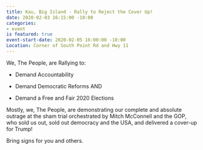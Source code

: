 ```yaml
---
title: Kau, Big Island - Rally to Reject the Cover Up!
date: 2020-02-03 16:15:00 -10:00
categories:
- event
is featured: true
event-start-date: 2020-02-05 16:00:00 -10:00
Location: Corner of South Point Rd and Hwy 11
---
```


We, The People, are Rallying to:

* Demand Accountability

* Demand Democratic Reforms AND

* Demand a Free and Fair 2020 Elections

Mostly, we, The People, are demonstrating our complete and absolute outrage at the sham trial orchestrated by Mitch McConnell and the GOP, who sold us out, sold out democracy and the USA, and delivered a cover-up for Trump!

Bring signs for you and others. 